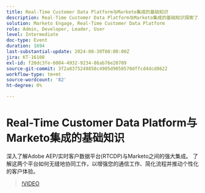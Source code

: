 ```yaml
---
title: Real-Time Customer Data Platform与Marketo集成的基础知识
description: Real-Time Customer Data Platform与Marketo集成的基础知识探索了Adobe AEP/RTCDP与Marketo如何协作来增强通信、简化流程和提供个性化的客户体验。
solution: Marketo Engage, Real-Time Customer Data Platform
role: Admin, Developer, Leader, User
level: Intermediate
doc-type: Event
duration: 1694
last-substantial-update: 2024-08-30T00:00:00Z
jira: KT-16108
exl-id: f20dc3fe-6004-4932-9234-86ab76e20709
source-git-commit: 3f2a8375249858c4905d9058570dffcd4dcd8622
workflow-type: tm+mt
source-wordcount: '82'
ht-degree: 0%

---
```


# Real-Time Customer Data Platform与Marketo集成的基础知识

深入了解Adobe AEP/实时客户数据平台(RTCDP)与Marketo之间的强大集成。 了解这两个平台如何无缝地协同工作，以增强您的通信工作、简化流程并推动个性化的客户体验。

>[!VIDEO](https://video.tv.adobe.com/v/3433222/?learn=on)
